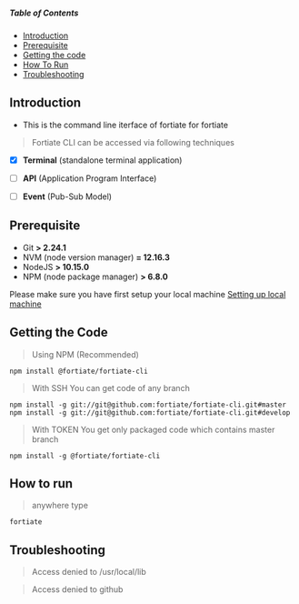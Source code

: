 ##### Table of Contents  
+ [Introduction](#introduction) 
+ [Prerequisite](#prerequisite) 
+ [Getting the code](#getting_the_code)
+ [How To Run](#how_to_run)
+ [Troubleshooting](#troubleshooting)


<a name="introduction"/>

## Introduction
+ This is the command line iterface of fortiate for fortiate
> Fortiate CLI can be accessed via following techniques
- [x] **Terminal** (standalone terminal application)
- [ ] **API** (Application Program Interface)
- [ ] **Event** (Pub-Sub Model)


<a name="prerequiste"/> 

## Prerequisite

* Git  **> 2.24.1**
* NVM (node version manager) **= 12.16.3**
* NodeJS **> 10.15.0**
* NPM (node package manager) **> 6.8.0**

Please make sure you have first setup your local machine
[Setting up local machine](https://fortiate.atlassian.net/l/c/EwAs7uue)

<a name="getting_the_code"/>

## Getting the Code

> Using NPM (Recommended)
```
npm install @fortiate/fortiate-cli
```

> With SSH
You can get code of any branch
```
npm install -g git://git@github.com:fortiate/fortiate-cli.git#master
npm install -g git://git@github.com:fortiate/fortiate-cli.git#develop
```

> With TOKEN
You get only packaged code which contains master branch
```
npm install -g @fortiate/fortiate-cli
```


<a name="how_to_run"/>

## How to run

> anywhere type
```
fortiate
```


<a name="troubleshooting"/>

## Troubleshooting

> Access denied to /usr/local/lib


> Access denied to github


